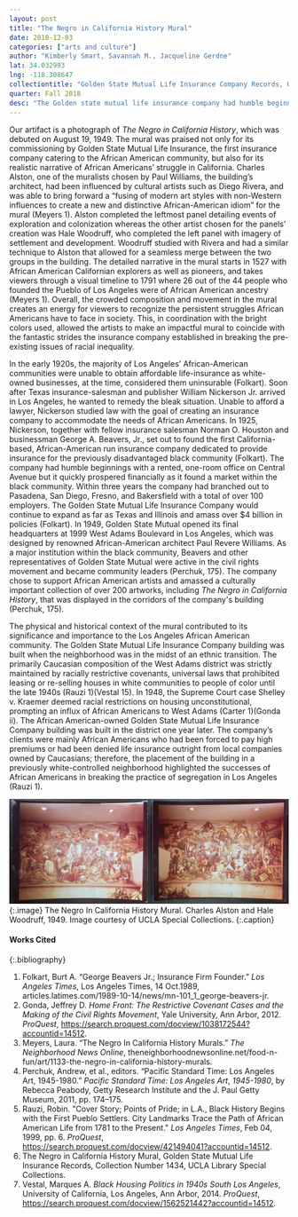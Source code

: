 ```yaml
---
layout: post
title: "The Negro in California History Mural"
date: 2018-12-03
categories: ["arts and culture"]
author: "Kimberly Smart, Savannah M., Jacqueline Gerdne"
lat: 34.032993
lng: -118.308647
collectiontitle: "Golden State Mutual Life Insurance Company Records, UCLA Library Special Collections"
quarter: Fall 2018
desc: "The Golden state mutual life insurance company had humble beginnings with a rented, one-room office on Central Avenue but it quickly prospered financially as it found a market within the black community and opened up their headquarters on West Adams Blvd in a previously Caucasian-dominated neighborhood."
---
```


Our artifact is a photograph of _The Negro in California History_, which was debuted on August 19, 1949. The mural was praised not only for its commissioning by Golden State Mutual Life Insurance, the first insurance company catering to the African American community, but also for its realistic narrative of African Americans’ struggle in California. Charles Alston, one of the muralists chosen by Paul Williams, the building’s architect, had been influenced by cultural artists such as Diego Rivera, and was able to bring forward a “fusing of modern art styles with non-Western influences to create a new and distinctive African-American idiom” for the mural (Meyers 1). Alston completed the leftmost panel detailing events of exploration and colonization whereas the other artist chosen for the panels’ creation was Hale Woodruff, who completed the left panel with imagery of settlement and development. Woodruff studied with Rivera and had a similar technique to Alston that allowed for a seamless merge between the two groups in the building. The detailed narrative in the mural starts in 1527 with African American Californian explorers as well as pioneers, and takes viewers through a visual timeline to 1791 where 26 out of the 44 people who founded the Pueblo of Los Angeles were of African American ancestry (Meyers 1). Overall, the crowded composition and movement in the mural creates an energy for viewers to recognize the persistent struggles African Americans have to face in society. This, in coordination with the bright colors used, allowed the artists to make an impactful mural to coincide with the fantastic strides the insurance company established in breaking the pre-existing issues of racial inequality. 

In the early 1920s, the majority of Los Angeles’ African-American communities were unable to obtain affordable life-insurance as white-owned businesses, at the time, considered them uninsurable (Folkart). Soon after Texas insurance-salesman and publisher William Nickerson Jr. arrived in Los Angeles, he wanted to remedy the bleak situation. Unable to afford a lawyer, Nickerson studied law with the goal of creating an insurance company to accommodate the needs of African Americans. In 1925, Nickerson, together with fellow insurance salesman Norman O. Houston and businessman George A. Beavers, Jr., set out to found the first California-based, African-American run insurance company dedicated to provide insurance for the previously disadvantaged black community (Folkart). The company had humble beginnings with a rented, one-room office on Central Avenue but it quickly prospered financially as it found a market within the black community. Within three years the company had branched out to Pasadena, San Diego, Fresno, and Bakersfield with a total of over 100 employers. The Golden State Mutual Life Insurance Company would continue to expand as far as Texas and Illinois and amass over $4 billion in policies (Folkart). In 1949, Golden State Mutual opened its final headquarters at 1999 West Adams Boulevard in Los Angeles, which was designed by renowned African-American architect Paul Revere Williams. As a major institution within the black community, Beavers and other representatives of Golden State Mutual were active in the civil rights movement and became community leaders (Perchuk, 175). The company chose to support African American artists and amassed a culturally important collection of over 200 artworks, including _The Negro in California History_, that was displayed in the corridors of the company's building (Perchuk, 175).

The physical and historical context of the mural contributed to its significance and importance to the Los Angeles African American community. The Golden State Mutual Life Insurance Company building was built when the neighborhood was in the midst of an ethnic transition. The primarily Caucasian composition of the West Adams district was strictly maintained by racially restrictive covenants, universal laws that prohibited leasing or re-selling houses in white communities to people of color until the late 1940s (Rauzi 1)(Vestal 15). In 1948, the Supreme Court case Shelley v. Kraemer deemed racial restrictions on housing unconstitutional, prompting an influx of African Americans to West Adams (Carter 1)(Gonda ii). The African American-owned Golden State Mutual Life Insurance Company building was built in the district one year later. The company’s clients were mainly African Americans who had been forced to pay high premiums or had been denied life insurance outright from local companies owned by Caucasians; therefore, the placement of the building in a previously white-controlled neighborhood highlighted the successes of African Americans in breaking the practice of segregation in Los Angeles (Rauzi 1). 
 
![An indoor mural depicting African American history in California from the Gold Rush to 1949.](images/Mural1.jpg)
{:.image}
The Negro In California History Mural. Charles Alston and Hale Woodruff, 1949. Image courtesy of UCLA Special Collections.
{:.caption}

#### Works Cited

{:.bibliography}
1. Folkart, Burt A. “George Beavers Jr.; Insurance Firm Founder.” _Los Angeles Times_, Los Angeles Times, 14 Oct.1989, articles.latimes.com/1989-10-14/news/mn-101_1_george-beavers-jr.
2. Gonda, Jeffrey D. _Home Front: The Restrictive Covenant Cases and the Making of the Civil Rights Movement_, Yale University, Ann Arbor, 2012. _ProQuest_, https://search.proquest.com/docview/1038172544?accountid=14512. 
3. Meyers, Laura. “The Negro In California History Murals.” _The Neighborhood News Online_, theneighborhoodnewsonline.net/food-n-fun/art/1133-the-negro-in-california-history-murals. 
4. Perchuk, Andrew, et al., editors. “Pacific Standard Time: Los Angeles Art, 1945-1980.” _Pacific Standard Time: Los Angeles Art_, _1945-1980_, by Rebecca Peabody, Getty Research Institute and the J. Paul Getty Museum, 2011, pp. 174–175.
5. Rauzi, Robin. "Cover Story; Points of Pride; in L.A., Black History Begins with the First Pueblo Settlers. City Landmarks Trace the Path of African American Life from 1781 to the Present." _Los Angeles Times_, Feb 04, 1999, pp. 6. _ProQuest_, https://search.proquest.com/docview/421494041?accountid=14512. 
6. The Negro in California History Mural, Golden State Mutual Life Insurance Records, Collection Number 1434, UCLA Library Special Collections.
7. Vestal, Marques A. _Black Housing Politics in 1940s South Los Angeles_, University of California, Los Angeles, Ann Arbor, 2014. _ProQuest_, https://search.proquest.com/docview/1562521442?accountid=14512. 
